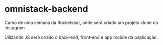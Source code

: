 # omnistack-backend

Curso de uma semana da Rocketseat, onde será criado um projeto clone do instagram.

Uilizando JS será criado o back-end, front-end e app mobile da paplicação.
